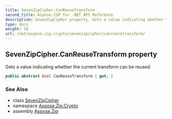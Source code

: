 ```yaml
---
title: SevenZipCipher.CanReuseTransform
second_title: Aspose.ZIP for .NET API Reference
description: SevenZipCipher property. Gets a value indicating whether the current transform can be reused
type: docs
weight: 10
url: /net/aspose.zip.crypto/sevenzipcipher/canreusetransform/
---
```

## SevenZipCipher.CanReuseTransform property

Gets a value indicating whether the current transform can be reused.

```csharp
public abstract bool CanReuseTransform { get; }
```

### See Also

* class [SevenZipCipher](../)
* namespace [Aspose.Zip.Crypto](../../sevenzipcipher/)
* assembly [Aspose.Zip](../../../)


